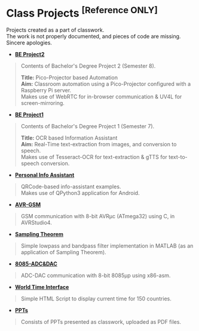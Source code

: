 # Class Projects <sup>[Reference ONLY]</sup>

Projects created as a part of classwork.<br>
The work is not properly documented, and pieces of code are missing.<br>
Sincere apologies.

- [__BE Project2__](BE%20Project2)
> Contents of Bachelor's Degree Project 2 (Semester 8). <br>
>
> __Title:__ Pico-Projector based Automation <br>
> __Aim:__ Classroom automation using a Pico-Projector configured with a Raspberry Pi server.<br>
> Makes use of WebRTC for in-browser communication & UV4L for screen-mirroring.

- [__BE Project1__](BE%20Project1)
> Contents of Bachelor's Degree Project 1 (Semester 7).
>
> __Title:__ OCR based Information Assistant<br>
> __Aim:__ Real-Time text-extraction from images, and conversion to speech.<br>
> Makes use of Tesseract-OCR for text-extraction & gTTS for text-to-speech conversion.

- [__Personal Info Assistant__](Personal%20Info%20Assistant)
> QRCode-based info-assistant examples.<br>
> Makes use of QPython3 application for Android.

- [__AVR-GSM__](AVR-GSM)
> GSM communication with 8-bit AVRµc (ATmega32) using C, in AVRStudio4.

- [__Sampling Theorem__](Sampling%20Theorem)
> Simple lowpass and bandpass filter implementation in MATLAB (as an application of Sampling Theorem).

- [__8085-ADC&DAC__](8085-ADC&DAC)
> ADC-DAC communication with 8-bit 8085µp using x86-asm.

- [__World Time Interface__](World%20Time%20Interface)
> Simple HTML Script to display current time for 150 countries.

- [__PPTs__](PPTs)
> Consists of PPTs presented as classwork, uploaded as PDF files.
